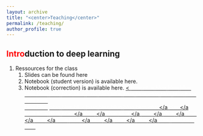 ```yaml
---
layout: archive
title: "<center>Teaching</center>"
permalink: /teaching/
author_profile: true
---
```


<span style="color:red">Intro</span>duction to deep learning 
---

1. Ressources for the class
   1. Slides can be found here <a href="https://pierrecolombo.github.io//introduction_deep_learning/pdf_class.pdf"><i class="fas fa-book"> </i></a>
   2. Notebook (student version) is available here. <a href="https://pierrecolombo.github.io//introduction_deep_learning/Introduction to Deep Learning (Student Version).ipynb"><i class="fas fa-book"> </i></a>
   3. Notebook (correction) is available here. <a href="https://pierrecolombo.github.io//introduction_deep_learning/Introduction to Deep Learning (Student Version).ipynb"><i class="fas fa-book"> </i><
    <a href="https://openreview.net/forum?id=MiIceDjONq" >  <span style="color:white">blue</span> </a> 
    <a href="https://openreview.net/forum?id=5PZvRVh-JSG" >  <span style="color:white">blue</span> </a> 
    <a href="https://openreview.net/forum?id=ApZnGT5QCjL" >  <span style="color:white">blue</span>  </a> 
    <a href="https://openreview.net/forum?id=Nbaf-YCVRea" >  <span style="color:white">blue</span> </a> 
    <a href="https://openreview.net/forum?id=MC7dF3PDxtE" >   <span style="color:white">blue</span> </a>
    <a href="https://openreview.net/forum?id=C20IFoMDXwg" >   <span style="color:white">blue</span> </a>
    <a href="https://openreview.net/forum?id=Et8MZ0_e4i" >   <span style="color:white">blue</span> </a>
    <a href="https://openreview.net/forum?id=ScnDtVb-4V3" >  <span style="color:white">blue</span> </a> 
    <a href="https://openreview.net/forum?id=R78Y8OOZYrd" > <span style="color:white">blue</span>  </a> 
    <a href="https://openreview.net/forum?id=dQgzBBpNvS" >  <span style="color:white">blue</span> </a> 
    <a href="https://openreview.net/forum?id=sT5oGA8ZcIn" > <span style="color:white">blue</span>  </a> 
    <a href="https://openreview.net/forum?id=dcEkIq7LFrn" > <span style="color:white">blue</span> </a> 
    <a href="https://openreview.net/forum?id=_mPIgazCGkQ" > <span style="color:white">blue</span>  </a> 
    <a href="https://openreview.net/forum?id=2emn7RKp-Xe" > <span style="color:white">blue</span> </a>
    <a href="https://openreview.net/forum?id=803CoFeh48k" >  <span style="color:white">blue</span>  </a>
    <a href="https://openreview.net/forum?id=LGvleMyjWIq" >  <span style="color:white">blue</span>  </a>
    <a href="https://openreview.net/forum?id=QZ9p3ZMYXFe" > <span style="color:white">blue</span> </a> 
    <a href="https://openreview.net/forum?id=EWOQHpN_CBe" > <span style="color:white">blue</span> </a> 
    <a href="https://openreview.net/forum?id=RsHEd8AsXmQ" > <span style="color:white">blue</span>  </a> 
    <a href="https://openreview.net/forum?id=KdCxhnPxmm" > <span style="color:white">blue</span> </a> 
    <a href="https://openreview.net/forum?id=5-XDgdsmJX">  <span style="color:white">blue</span> </a>  
    <a href="https://openreview.net/forum?id=iNFq-zDft6">  <span style="color:white">blue</span> </a>
 <a href="https://openreview.net/forum?id=wWUtjx59Wx">  <span style="color:white">blue</span></a>
  <a href="https://openreview.net/forum?id=F1dor37n9KY">  <span style="color:white">blue</span> </a>
  <a href="https://openreview.net/forum?id=xw3jLmfMKhC">  <span style="color:white">blue</span>  </a>
  <a href="https://openreview.net/forum?id=lpl_kK_allL"> <span style="color:white">blue</span> </a>
  <a href="https://openreview.net/forum?id=FhNHCu_p3s3">  <span style="color:white">blue</span>  </a>
  <a href="https://openreview.net/forum?id=b-2xX-oOmUn"> <span style="color:white">blue</span> </a> 
  <a href="https://openreview.net/pdf?id=TgYqXWhqGDE">  <span style="color:white">blue</span> </a>
<a href="https://openreview.net/forum?id=QkDCcEllNdz">  <span style="color:white">blue</span>  </a>
<a href="https://openreview.net/forum?id=Pn6-DoAo3zw">  <span style="color:white">blue</span> </a>
<a href="https://openreview.net/forum?id=GVofcQ5Obx">  <span style="color:white">blue</span></a
   <a href="https://openreview.net/forum?id=81F8TAKkWZ">  <span style="color:white">blue</span></a
   <a href="https://openreview.net/forum?id=tTBHTi_tU8g"> <span style="color:white">blue</span> </a>
<a href="https://openreview.net/forum?id=ED1E3y50an">  <span style="color:white">blue</span> </a>
<a href="https://openreview.net/forum?id=DywS_gtD-PF"> <span style="color:white">blue</span>  </a>
<a href="https://openreview.net/forum?id=bwY_TVsUCr">  <span style="color:white">blue</span>  </a
   <a href="https://openreview.net/forum?id=BV9vNEFpcZ">  <span style="color:white">blue</span>  </a
   <a href="https://openreview.net/forum?id=NDPcGKrWJS8"> <span style="color:white">blue</span> </a>
<a href="https://openreview.net/pdf?id=jjRQfvptIg5">  <span style="color:white">blue</span> </a
   <a href="https://openreview.net/forum?id=w09GW-2cnCP">  <span style="color:white">blue</span> </a
   <a href="https://openreview.net/forum?id=83qLloxYNkx">  <span style="color:white">blue</span> </a
   <a href="https://openreview.net/forum?id=ZU-zIhN1t-9">  <span style="color:white">blue</span> </a
   <a href="https://openreview.net/forum?id=i952Qg3T0oE">  <span style="color:white">blue</span> </a
   <a href="https://openreview.net/forum?id=eycU4u-y3Vt"> <span style="color:white">blue</span> </a>
<a href="https://openreview.net/forum?id=ECVkYbs-Nl">  <span style="color:white">blue</span> </a
   <a href="https://openreview.net/forum?id=DnSzZDpahny">  <span style="color:white">blue</span> </a
   <a href="https://openreview.net/forum?id=lgujaJECfP1">  <span style="color:white">blue</span> </a
   <a href="https://openreview.net/forum?id=qCx3yagIav-">  <span style="color:white">blue</span>  </a
   <a href="https://openreview.net/forum?id=INp6sF8s3UE"> <span style="color:white">blue</span>  </a>
<a href="https://openreview.net/forum?id=lSgh1cRVNv"> <span style="color:white">blue</span> </a>
 <a href="https://openreview.net/forum?id=Wt08R4-XG6"> <span style="color:white">blue</span> </a>
<a href="https://openreview.net/forum?id=-kfBj5YuB9r"> <span style="color:white">blue</span> </a> 
    
